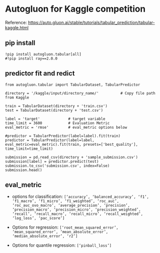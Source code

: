 # Autogluon for Kaggle competition

Reference: https://auto.gluon.ai/stable/tutorials/tabular_prediction/tabular-kaggle.html

## pip install

```
!pip install autogluon.tabular[all]
#!pip install ray==2.0.0
```

## predictor fit and redict

```
from autogluon.tabular import TabularDataset, TabularPredictor

directory = '/kaggle/input/directory_name/'          # Copy file path from Kaggle

train = TabularDataset(directory + 'train.csv')
test = TabularDataset(directory + 'test.csv')
```

```
label = 'target'             # target variable
time_limit = 3600            # Evaluation Metric 
eval_metric = 'rmse'         # eval_metric options below

#predictor = TabularPredictor(label=label).fit(train)
predictor = TabularPredictor(label=label, eval_metric=eval_metric).fit(train, presets=['best_quality'], time_limit=time_limit)

submission = pd.read_csv(directory + 'sample_submission.csv')
submission[label] = predictor.predict(test)
submission.to_csv('submission.csv', index=False)
submission.head()
```

## eval_metric

* options for classification:
`[‘accuracy’, ‘balanced_accuracy’, ‘f1’, ‘f1_macro’, ‘f1_micro’, ‘f1_weighted’, ‘roc_auc’, ‘roc_auc_ovo_macro’, ‘average_precision’, ‘precision’, ‘precision_macro’, ‘precision_micro’, ‘precision_weighted’, ‘recall’, ‘recall_macro’, ‘recall_micro’, ‘recall_weighted’, ‘log_loss’, ‘pac_score’]`

* Options for regression:
`[‘root_mean_squared_error’, ‘mean_squared_error’, ‘mean_absolute_error’, ‘median_absolute_error’, ‘r2’]`

* Options for quantile regression:
`[‘pinball_loss’]`
